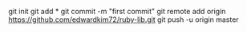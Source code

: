 git init
git add *
git commit -m "first commit"
git remote add origin https://github.com/edwardkim72/ruby-lib.git
git push -u origin master
